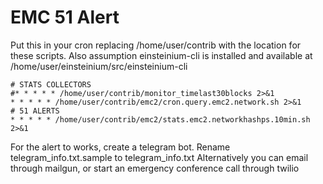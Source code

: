 # EMC 51 Alert
Put this in your cron replacing /home/user/contrib with the location for these scripts.
Also assumption einsteinium-cli is installed and available at /home/user/einsteinium/src/einsteinium-cli

```
# STATS COLLECTORS
#* * * * * /home/user/contrib/monitor_timelast30blocks 2>&1
* * * * * /home/user/contrib/emc2/cron.query.emc2.network.sh 2>&1
# 51 ALERTS
* * * * * /home/user/contrib/emc2/stats.emc2.networkhashps.10min.sh 2>&1
```

For the alert to works, create a telegram bot. Rename telegram_info.txt.sample to telegram_info.txt
Alternatively you can email through mailgun, or start an emergency conference call through twilio
